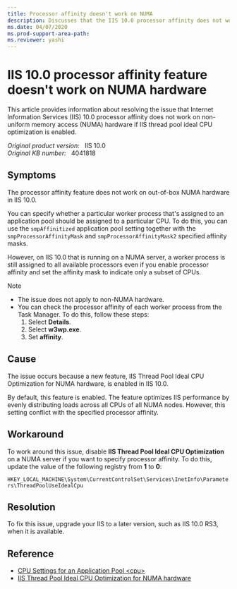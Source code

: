 ```yaml
---
title: Processor affinity doesn't work on NUMA
description: Discusses that the IIS 10.0 processor affinity does not work on NUMA hardware. Provides a resolution.
ms.date: 04/07/2020
ms.prod-support-area-path: 
ms.reviewer: yashi
---
```

# IIS 10.0 processor affinity feature doesn't work on NUMA hardware

This article provides information about resolving the issue that Internet Information Services (IIS) 10.0 processor affinity does not work on non-uniform memory access (NUMA) hardware if IIS thread pool ideal CPU optimization is enabled.

_Original product version:_ &nbsp; IIS 10.0  
_Original KB number:_ &nbsp; 4041818

## Symptoms

The processor affinity feature does not work on out-of-box NUMA hardware in IIS 10.0.  

You can specify whether a particular worker process that's assigned to an application pool should be assigned to a particular CPU. To do this, you can use the `smpAffinitized` application pool setting together with the `smpProcessorAffinityMask` and `smpProcessorAffinityMask2` specified affinity masks.

However, on IIS 10.0 that is running on a NUMA server, a worker process is still assigned to all available processors even if you enable processor affinity and set the affinity mask to indicate only a subset of CPUs.  

> [!NOTE]
>
> - The issue does not apply to non-NUMA hardware.
> - You can check the processor affinity of each worker process from the Task Manager. To do this, follow these steps:
>    1. Select **Details**.
>    2. Select **w3wp.exe**.
>    3. Set **affinity**.

## Cause

The issue occurs because a new feature, IIS Thread Pool Ideal CPU Optimization for NUMA hardware, is enabled in IIS 10.0.

By default, this feature is enabled. The feature optimizes IIS performance by evenly distributing loads across all CPUs of all NUMA nodes. However, this setting conflict with the specified processor affinity.

## Workaround

To work around this issue, disable **IIS Thread Pool Ideal CPU Optimization** on a NUMA server if you want to specify processor affinity. To do this, update the value of the following registry from **1** to **0**:

`HKEY_LOCAL_MACHINE\System\CurrentControlSet\Services\InetInfo\Parameters\ThreadPoolUseIdealCpu`

## Resolution

To fix this issue, upgrade your IIS to a later version, such as IIS 10.0 RS3, when it is available.

## Reference

- [CPU Settings for an Application Pool \<cpu>](/iis/configuration/system.applicationhost/applicationpools/add/cpu)
- [IIS Thread Pool Ideal CPU Optimization for NUMA hardware](/iis/get-started/whats-new-in-iis-10/thread-pool-ideal-cpu-numa-optimization)
